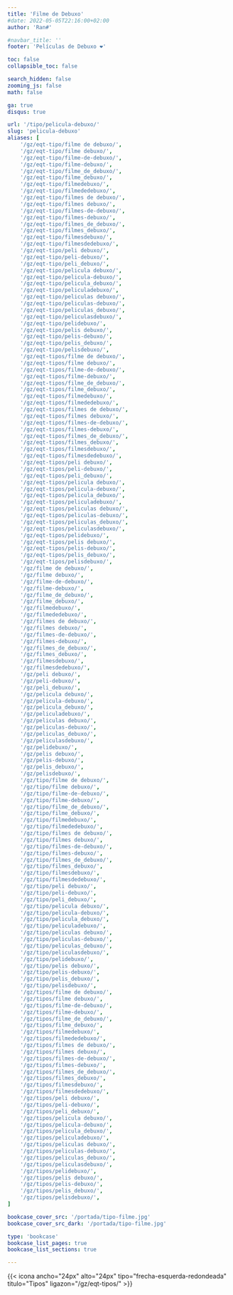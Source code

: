 ```yaml
---
title: 'Filme de Debuxo'
#date: 2022-05-05T22:16:00+02:00
author: 'Ran#'

#navbar_title: ''
footer: 'Películas de Debuxo ❤️'

toc: false
collapsible_toc: false

search_hidden: false
zooming_js: false
math: false

ga: true
disqus: true

url: '/tipo/pelicula-debuxo/'
slug: 'pelicula-debuxo'
aliases: [
    '/gz/eqt-tipo/filme de debuxo/',
    '/gz/eqt-tipo/filme debuxo/',
    '/gz/eqt-tipo/filme-de-debuxo/',
    '/gz/eqt-tipo/filme-debuxo/',
    '/gz/eqt-tipo/filme_de_debuxo/',
    '/gz/eqt-tipo/filme_debuxo/',
    '/gz/eqt-tipo/filmedebuxo/',
    '/gz/eqt-tipo/filmededebuxo/',
    '/gz/eqt-tipo/filmes de debuxo/',
    '/gz/eqt-tipo/filmes debuxo/',
    '/gz/eqt-tipo/filmes-de-debuxo/',
    '/gz/eqt-tipo/filmes-debuxo/',
    '/gz/eqt-tipo/filmes_de_debuxo/',
    '/gz/eqt-tipo/filmes_debuxo/',
    '/gz/eqt-tipo/filmesdebuxo/',
    '/gz/eqt-tipo/filmesdedebuxo/',
    '/gz/eqt-tipo/peli debuxo/',
    '/gz/eqt-tipo/peli-debuxo/',
    '/gz/eqt-tipo/peli_debuxo/',
    '/gz/eqt-tipo/pelicula debuxo/',
    '/gz/eqt-tipo/pelicula-debuxo/',
    '/gz/eqt-tipo/pelicula_debuxo/',
    '/gz/eqt-tipo/peliculadebuxo/',
    '/gz/eqt-tipo/peliculas debuxo/',
    '/gz/eqt-tipo/peliculas-debuxo/',
    '/gz/eqt-tipo/peliculas_debuxo/',
    '/gz/eqt-tipo/peliculasdebuxo/',
    '/gz/eqt-tipo/pelidebuxo/',
    '/gz/eqt-tipo/pelis debuxo/',
    '/gz/eqt-tipo/pelis-debuxo/',
    '/gz/eqt-tipo/pelis_debuxo/',
    '/gz/eqt-tipo/pelisdebuxo/',
    '/gz/eqt-tipos/filme de debuxo/',
    '/gz/eqt-tipos/filme debuxo/',
    '/gz/eqt-tipos/filme-de-debuxo/',
    '/gz/eqt-tipos/filme-debuxo/',
    '/gz/eqt-tipos/filme_de_debuxo/',
    '/gz/eqt-tipos/filme_debuxo/',
    '/gz/eqt-tipos/filmedebuxo/',
    '/gz/eqt-tipos/filmededebuxo/',
    '/gz/eqt-tipos/filmes de debuxo/',
    '/gz/eqt-tipos/filmes debuxo/',
    '/gz/eqt-tipos/filmes-de-debuxo/',
    '/gz/eqt-tipos/filmes-debuxo/',
    '/gz/eqt-tipos/filmes_de_debuxo/',
    '/gz/eqt-tipos/filmes_debuxo/',
    '/gz/eqt-tipos/filmesdebuxo/',
    '/gz/eqt-tipos/filmesdedebuxo/',
    '/gz/eqt-tipos/peli debuxo/',
    '/gz/eqt-tipos/peli-debuxo/',
    '/gz/eqt-tipos/peli_debuxo/',
    '/gz/eqt-tipos/pelicula debuxo/',
    '/gz/eqt-tipos/pelicula-debuxo/',
    '/gz/eqt-tipos/pelicula_debuxo/',
    '/gz/eqt-tipos/peliculadebuxo/',
    '/gz/eqt-tipos/peliculas debuxo/',
    '/gz/eqt-tipos/peliculas-debuxo/',
    '/gz/eqt-tipos/peliculas_debuxo/',
    '/gz/eqt-tipos/peliculasdebuxo/',
    '/gz/eqt-tipos/pelidebuxo/',
    '/gz/eqt-tipos/pelis debuxo/',
    '/gz/eqt-tipos/pelis-debuxo/',
    '/gz/eqt-tipos/pelis_debuxo/',
    '/gz/eqt-tipos/pelisdebuxo/',
    '/gz/filme de debuxo/',
    '/gz/filme debuxo/',
    '/gz/filme-de-debuxo/',
    '/gz/filme-debuxo/',
    '/gz/filme_de_debuxo/',
    '/gz/filme_debuxo/',
    '/gz/filmedebuxo/',
    '/gz/filmededebuxo/',
    '/gz/filmes de debuxo/',
    '/gz/filmes debuxo/',
    '/gz/filmes-de-debuxo/',
    '/gz/filmes-debuxo/',
    '/gz/filmes_de_debuxo/',
    '/gz/filmes_debuxo/',
    '/gz/filmesdebuxo/',
    '/gz/filmesdedebuxo/',
    '/gz/peli debuxo/',
    '/gz/peli-debuxo/',
    '/gz/peli_debuxo/',
    '/gz/pelicula debuxo/',
    '/gz/pelicula-debuxo/',
    '/gz/pelicula_debuxo/',
    '/gz/peliculadebuxo/',
    '/gz/peliculas debuxo/',
    '/gz/peliculas-debuxo/',
    '/gz/peliculas_debuxo/',
    '/gz/peliculasdebuxo/',
    '/gz/pelidebuxo/',
    '/gz/pelis debuxo/',
    '/gz/pelis-debuxo/',
    '/gz/pelis_debuxo/',
    '/gz/pelisdebuxo/',
    '/gz/tipo/filme de debuxo/',
    '/gz/tipo/filme debuxo/',
    '/gz/tipo/filme-de-debuxo/',
    '/gz/tipo/filme-debuxo/',
    '/gz/tipo/filme_de_debuxo/',
    '/gz/tipo/filme_debuxo/',
    '/gz/tipo/filmedebuxo/',
    '/gz/tipo/filmededebuxo/',
    '/gz/tipo/filmes de debuxo/',
    '/gz/tipo/filmes debuxo/',
    '/gz/tipo/filmes-de-debuxo/',
    '/gz/tipo/filmes-debuxo/',
    '/gz/tipo/filmes_de_debuxo/',
    '/gz/tipo/filmes_debuxo/',
    '/gz/tipo/filmesdebuxo/',
    '/gz/tipo/filmesdedebuxo/',
    '/gz/tipo/peli debuxo/',
    '/gz/tipo/peli-debuxo/',
    '/gz/tipo/peli_debuxo/',
    '/gz/tipo/pelicula debuxo/',
    '/gz/tipo/pelicula-debuxo/',
    '/gz/tipo/pelicula_debuxo/',
    '/gz/tipo/peliculadebuxo/',
    '/gz/tipo/peliculas debuxo/',
    '/gz/tipo/peliculas-debuxo/',
    '/gz/tipo/peliculas_debuxo/',
    '/gz/tipo/peliculasdebuxo/',
    '/gz/tipo/pelidebuxo/',
    '/gz/tipo/pelis debuxo/',
    '/gz/tipo/pelis-debuxo/',
    '/gz/tipo/pelis_debuxo/',
    '/gz/tipo/pelisdebuxo/',
    '/gz/tipos/filme de debuxo/',
    '/gz/tipos/filme debuxo/',
    '/gz/tipos/filme-de-debuxo/',
    '/gz/tipos/filme-debuxo/',
    '/gz/tipos/filme_de_debuxo/',
    '/gz/tipos/filme_debuxo/',
    '/gz/tipos/filmedebuxo/',
    '/gz/tipos/filmededebuxo/',
    '/gz/tipos/filmes de debuxo/',
    '/gz/tipos/filmes debuxo/',
    '/gz/tipos/filmes-de-debuxo/',
    '/gz/tipos/filmes-debuxo/',
    '/gz/tipos/filmes_de_debuxo/',
    '/gz/tipos/filmes_debuxo/',
    '/gz/tipos/filmesdebuxo/',
    '/gz/tipos/filmesdedebuxo/',
    '/gz/tipos/peli debuxo/',
    '/gz/tipos/peli-debuxo/',
    '/gz/tipos/peli_debuxo/',
    '/gz/tipos/pelicula debuxo/',
    '/gz/tipos/pelicula-debuxo/',
    '/gz/tipos/pelicula_debuxo/',
    '/gz/tipos/peliculadebuxo/',
    '/gz/tipos/peliculas debuxo/',
    '/gz/tipos/peliculas-debuxo/',
    '/gz/tipos/peliculas_debuxo/',
    '/gz/tipos/peliculasdebuxo/',
    '/gz/tipos/pelidebuxo/',
    '/gz/tipos/pelis debuxo/',
    '/gz/tipos/pelis-debuxo/',
    '/gz/tipos/pelis_debuxo/',
    '/gz/tipos/pelisdebuxo/',
]

bookcase_cover_src: '/portada/tipo-filme.jpg'
bookcase_cover_src_dark: '/portada/tipo-filme.jpg'

type: 'bookcase'
bookcase_list_pages: true
bookcase_list_sections: true

---
```


{{< icona ancho="24px" alto="24px" tipo="frecha-esquerda-redondeada" titulo="Tipos" ligazon="/gz/eqt-tipos/" >}}
